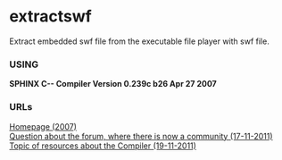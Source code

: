 # extractswf
Extract embedded swf file from the executable file player with swf file.

### USING
**SPHINX C-- Compiler   Version 0.239c b26   Apr 27 2007**

### URLs
[Homepage (2007)](http://c--sphinx.narod.ru/ "SPHINX C-- Compiler's Homepage")<br/>
[Question about the forum, where there is now a community (17-11-2011)](http://forum.ru-board.com/topic.cgi?forum=33&topic=7682&start=1280#16)<br/>
[Topic of resources about the Compiler (19-11-2011)](http://forum.ru-board.com/topic.cgi?forum=33&topic=13005&glp#lt)<br/>
